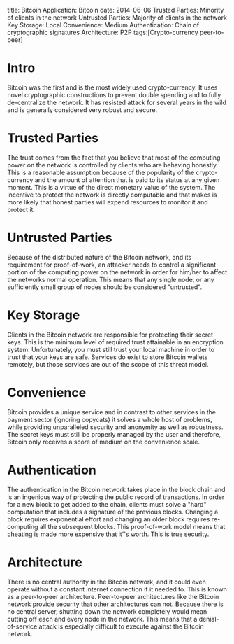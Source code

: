 title: Bitcoin
Application: Bitcoin
date: 2014-06-06
Trusted Parties: Minority of clients in the network
Untrusted Parties: Majority of clients in the network
Key Storage: Local
Convenience: Medium
Authentication: Chain of cryptographic signatures
Architecture: P2P
tags:[Crypto-currency peer-to-peer]

# Intro
Bitcoin was the first and is the most widely used crypto-currency. It uses
novel cryptographic constructions to prevent double spending and to fully 
de-centralize the network. It has resisted attack for several years in the wild
and is generally considered very robust and secure.

# Trusted Parties
The trust comes from the fact that you believe that most of the computing power
on the network is controlled by clients who are behaving honestly. This is a
reasonable assumption because of the popularity of the crypto-currency and the
amount of attention that is paid to its status at any given moment. This is a
virtue of the direct monetary value of the system. The incentive to protect
the network is directly computable and that makes is more likely that honest
parties will expend resources to monitor it and protect it.

# Untrusted Parties
Because of the distributed nature of the Bitcoin network, and its requirement
for proof-of-work, an attacker needs to control a significant portion of the
computing power on the network in order for him/her to affect the networks
normal operation. This means that any single node, or any sufficiently small
group of nodes should be considered "untrusted".

# Key Storage
Clients in the Bitcoin network are responsible for protecting their secret
keys. This is the minimum level of required trust attainable in an encryption
system. Unfortunately, you must still trust your local machine in order to
trust that your keys are safe. Services do exist to store Bitcoin wallets
remotely, but those services are out of the scope of this threat model.

# Convenience
Bitcoin provides a unique service and in contrast to other services in the
payment sector (ignoring copycats) it solves a whole host of problems, while
providing unparalleled security and anonymity as well as robustness. The
secret keys must still be properly managed by the user and therefore,
Bitcoin only receives a score of medium on the convenience scale.

# Authentication
The authentication in the Bitcoin network takes place in the block chain and is
an ingenious way of protecting the public record of transactions. In order for
a new block to get added to the chain, clients must solve a "hard" computation
that includes a signature of the previous blocks. Changing a block requires
exponential effort and changing an older block requires re-computing all the
subsequent blocks. This proof-of-work model means that cheating is made more
expensive that it''s worth. This is true security.

# Architecture
There is no central authority in the Bitcoin network, and it could even operate
without a constant internet connection if it needed to. This is known as a
peer-to-peer architecture. Peer-to-peer architectures like the Bitcoin network
provide security that other architectures can not. Because there is no central
server, shutting down the network completely would mean cutting off each and
every node in the network. This means that a denial-of-service attack is
especially difficult to execute against the Bitcoin network.

